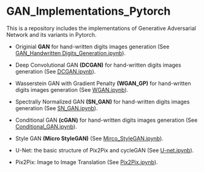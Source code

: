# GAN_Implementations_Pytorch
This is a repository includes the implementations of Generative Adversarial Network and its variants in Pytorch. 

  * Originial **GAN** for hand-written digits images generation (See [GAN_Handwritten Digits_Generation.ipynb](https://github.com/HaolinTang/GAN_Implementations_Pytorch-/blob/main/GAN_Handwritten%20Digits_Generation.ipynb)).
  
  * Deep Convolutional GAN **(DCGAN)** for hand-written digits images generation (See [DCGAN.ipynb](https://github.com/HaolinTang/GAN_Implementations_Pytorch-/blob/main/DCGAN.ipynb)).
  
  * Wasserstein GAN with Gradient Penalty **(WGAN_GP)** for hand-written digits images generation (See [WGAN.ipynb](https://github.com/HaolinTang/GAN_Implementations_Pytorch-/blob/main/WGAN_GP.ipynb)). 
  
  * Spectrally Normalized GAN **(SN_GAN)** for hand-written digits images generation (See [SN_GAN.ipynb](https://github.com/HaolinTang/GAN_Implementations_Pytorch-/blob/main/SN_GAN.ipynb)). 

  * Conditional GAN **(cGAN)** for hand-written digits images generation (See [Conditional_GAN.ipynb](https://github.com/HaolinTang/GAN_Implementations_Pytorch-/blob/main/Conditional_GAN.ipynb)). 
  
  * Style GAN **(Micro StyleGAN)** (See [Mirco_StyleGAN.ipynb](https://github.com/HaolinTang/GAN_Implementations_Pytorch-/blob/main/Micro_StyleGAN.ipynb)). 
  
  * U-Net: the basic structure of Pix2Pix and cycleGAN (See [U-net.ipynb](https://github.com/HaolinTang/GAN_Implementations_Pytorch-/blob/main/U_Net.ipynb)).
  
 * Pix2Pix: Image to Image Translation (See [Pix2Pix.ipynb](https://github.com/HaolinTang/GAN_Implementations_Pytorch-/blob/main/Pix2Pix.ipynb)).




